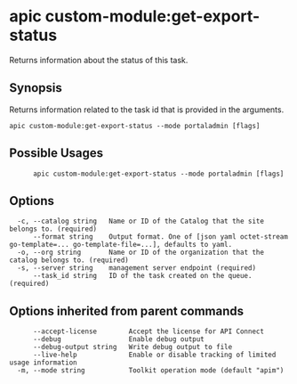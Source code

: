 # apic custom-module:get-export-status

Returns information about the status of this task.

## Synopsis

Returns information related to the task id that is provided in the arguments.

```
apic custom-module:get-export-status --mode portaladmin [flags]
```

## Possible Usages

```
      apic custom-module:get-export-status --mode portaladmin [flags]
```

## Options

```
  -c, --catalog string   Name or ID of the Catalog that the site belongs to. (required)
      --format string    Output format. One of [json yaml octet-stream go-template=... go-template-file=...], defaults to yaml.
  -o, --org string       Name or ID of the organization that the catalog belongs to. (required)
  -s, --server string    management server endpoint (required)
      --task_id string   ID of the task created on the queue. (required)
```

## Options inherited from parent commands

```
      --accept-license        Accept the license for API Connect
      --debug                 Enable debug output
      --debug-output string   Write debug output to file
      --live-help             Enable or disable tracking of limited usage information
  -m, --mode string           Toolkit operation mode (default "apim")
```
